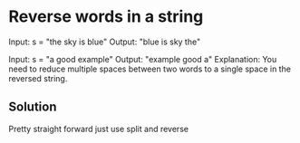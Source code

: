 # Reverse words in a string

Input: s = "the sky is blue"
Output: "blue is sky the"

Input: s = "a good   example"
Output: "example good a"
Explanation: You need to reduce multiple spaces between two words to a single space in the reversed string.

## Solution
Pretty straight forward just use split and reverse